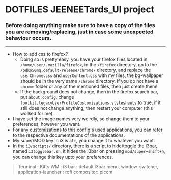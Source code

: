 # DOTFILES JEENEETards_UI project
### Before doing anything make sure to have a copy of the files you are removing/replacing, just in case some unexpected behaviour occurs.
--------------------------------------------------------
- How to add css to firefox?
  - Doing so is pretty easy, you have your firefox files located in `/home/user/.mozilla/firefox`,
    in the `/firefox` directory, go to the ```/pdko50mq.default-release/chrome/``` directory, and 
    replace the `userChrome.css` and `userContent.css` with my files, the bg-wallpaper should be in
    the very same `/chrome` directory. If you do not have a ```chrome``` folder or any of the mentioned 
    files, then just create them!
  - If the background does not change, then in the firefox search bar, put ```about:config```, 
    change ```toolkit.legacyUserProfileCustomizations.stylesheets``` to true,
    if it still does not change anything, then restart your computer (this worked for me).
- I have set the image names very weirdly, so change them to your preferences, however you want.
- For any customizations to this config's used applications, you can refer to the respective documentations 
  of the applications.
- My super/MOD key in i3 is `alt`, you change it to whatever you want.
- In the ```i3/scripts/``` directory, there is a script to hide/toggle the i3bar, named ```i3togglebar.sh```,
  it hides the i3bar on pressing `mod/super+shift+h`, you can change this key upto your preferences.

> Terminal : Kitty
> WM : i3
> bar : default i3bar
> menu, window-switcher, application-launcher : rofi
> compositor: picom
